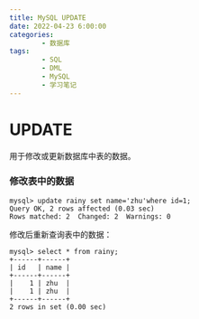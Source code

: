 ```yaml
---
title: MySQL UPDATE
date: 2022-04-23 6:00:00
categories:
        - 数据库
tags:
        - SQL
        - DML
        - MySQL
        - 学习笔记
---
```


# UPDATE

用于修改或更新数据库中表的数据。

### 修改表中的数据

```MySQL
mysql> update rainy set name='zhu'where id=1;
Query OK, 2 rows affected (0.03 sec)
Rows matched: 2  Changed: 2  Warnings: 0
```

修改后重新查询表中的数据：

```MySQL
mysql> select * from rainy;
+------+------+
| id   | name |
+------+------+
|    1 | zhu  |
|    1 | zhu  |
+------+------+
2 rows in set (0.00 sec)
```
